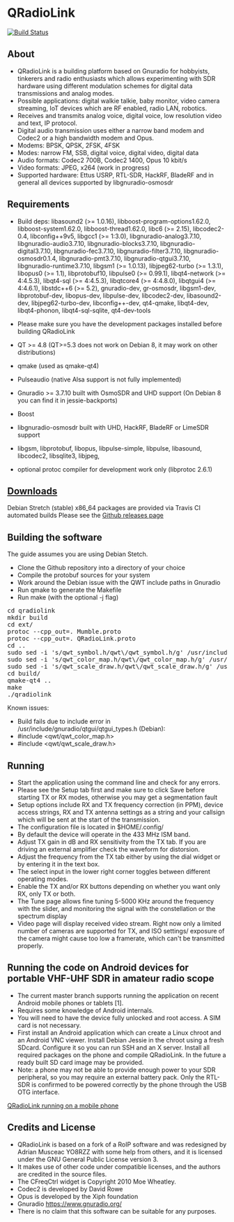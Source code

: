 QRadioLink
==========

[![Build Status](https://travis-ci.org/kantooon/qradiolink.svg?branch=master)](https://travis-ci.org/kantooon/qradiolink)

About
-----
- QRadioLink is a building platform based on Gnuradio for hobbyists, tinkerers and radio enthusiasts
which allows experimenting with SDR hardware using different modulation schemes for digital 
data transmissions and analog modes.
- Possible applications: digital walkie talkie, baby monitor, video camera streaming, IoT devices which are RF
enabled, radio LAN, robotics.
- Receives and transmits analog voice, digital voice, low resolution video and text, IP protocol.
- Digital audio transmission uses either a narrow band modem and Codec2 or a high bandwidth modem and Opus.
- Modems: BPSK, QPSK, 2FSK, 4FSK
- Modes: narrow FM, SSB, digital voice, digital video, digital data
- Audio formats: Codec2 700B, Codec2 1400, Opus 10 kbit/s
- Video formats: JPEG, x264 (work in progress)
- Supported hardware: Ettus USRP, RTL-SDR, HackRF, BladeRF and in general all devices 
supported by libgnuradio-osmosdr
 

Requirements
------------
- Build deps: libasound2 (>= 1.0.16), libboost-program-options1.62.0, libboost-system1.62.0, 
libboost-thread1.62.0, libc6 (>= 2.15), libcodec2-0.4, libconfig++9v5, libgcc1 (>= 1:3.0), 
libgnuradio-analog3.7.10, libgnuradio-audio3.7.10, libgnuradio-blocks3.7.10, 
libgnuradio-digital3.7.10, libgnuradio-fec3.7.10, libgnuradio-filter3.7.10, 
libgnuradio-osmosdr0.1.4, libgnuradio-pmt3.7.10, libgnuradio-qtgui3.7.10, 
libgnuradio-runtime3.7.10, libgsm1 (>= 1.0.13), libjpeg62-turbo (>= 1.3.1), 
libopus0 (>= 1.1), libprotobuf10, libpulse0 (>= 0.99.1), libqt4-network (>= 4:4.5.3), 
libqt4-sql (>= 4:4.5.3), libqtcore4 (>= 4:4.8.0), libqtgui4 (>= 4:4.6.1),
 libstdc++6 (>= 5.2), gnuradio-dev, gr-osmosdr, libgsm1-dev, libprotobuf-dev,
 libopus-dev, libpulse-dev, libcodec2-dev, libasound2-dev, libjpeg62-turbo-dev,
 libconfig++-dev, qt4-qmake, libqt4-dev, libqt4-phonon, libqt4-sql-sqlite, qt4-dev-tools

- Please make sure you have the development packages installed before building QRadioLink

- QT >= 4.8 (QT>=5.3 does not work on Debian 8, it may work on other distributions)
- qmake (used as qmake-qt4)
- Pulseaudio (native Alsa support is not fully implemented) 
- Gnuradio >= 3.7.10 built with OsmoSDR and UHD support (On Debian 8 you can find it in jessie-backports)
- Boost 
- libgnuradio-osmosdr built with UHD, HackRF, BladeRF or LimeSDR support
- libgsm, libprotobuf, libopus, libpulse-simple, libpulse, libasound, libcodec2, libsqlite3, libjpeg,
- optional protoc compiler for development work only (libprotoc 2.6.1)

[Downloads](https://github.com/kantooon/qradiolink/releases "Downloads")
---------

Debian Stretch (stable) x86_64 packages are provided via Travis CI automated builds
Please see the [Github releases page](https://github.com/kantooon/qradiolink/releases)

Building the software
---------------------

The guide assumes you are using Debian Stetch.
- Clone the Github repository into a directory of your choice
- Compile the protobuf sources for your system
- Work around the Debian issue with the QWT include paths in Gnuradio
- Run qmake to generate the Makefile
- Run make (with the optional -j flag)

<pre>
cd qradiolink
mkdir build
cd ext/
protoc --cpp_out=. Mumble.proto
protoc --cpp_out=. QRadioLink.proto
cd ..
sudo sed -i 's/qwt_symbol.h/qwt\/qwt_symbol.h/g' /usr/include/gnuradio/qtgui/sink_c.h
sudo sed -i 's/qwt_color_map.h/qwt\/qwt_color_map.h/g' /usr/include/gnuradio/qtgui/qtgui_types.h
sudo sed -i 's/qwt_scale_draw.h/qwt\/qwt_scale_draw.h/g' /usr/include/gnuradio/qtgui/qtgui_types.h 
cd build/
qmake-qt4 ..
make
./qradiolink
</pre>

Known issues:
- Build fails due to include error in /usr/include/gnuradio/qtgui/qtgui_types.h (Debian): 
- #include <qwt/qwt_color_map.h>
- #include <qwt/qwt_scale_draw.h>



Running
-------
- Start the application using the command line and check for any errors.
- Please see the Setup tab first and make sure to click Save before starting TX or RX modes, otherwise you may get a segmentation fault
- Setup options include RX and TX frequency correction (in PPM), device access strings, 
RX and TX antenna settings as a string and your callsign which will be sent at the start of the transmission.
- The configuration file is located in $HOME/.config/
- By default the device will operate in the 433 MHz ISM band.
- Adjust TX gain in dB and RX sensitivity from the TX tab. If you are driving an external amplifier check the waveform for distorsion.
- Adjust the frequency from the TX tab either by using the dial widget or by entering it in the text box. 
- The select input in the lower right corner toggles between different operating modes.
- Enable the TX and/or RX buttons depending on whether you want only RX, only TX or both. 
- The Tune page allows fine tuning 5-5000 KHz around the frequency with the slider, and monitoring the 
signal with the constellation or the spectrum display
- Video page will display received video stream. Right now only a limited number of cameras are 
supported for TX, and ISO settings/ exposure of the camera might cause too low a framerate, which can't be transmitted properly.


Running the code on Android devices for portable VHF-UHF SDR in amateur radio scope
-----------------------------------------------------------------------------------
- The current master branch supports running the application on recent Android mobile phones or tablets [1].
- Requires some knowledge of Android internals.
- You will need to have the device fully unlocked and root access. A SIM card is not necessary.
- First install an Android application which can create a Linux chroot and an Android VNC viewer.
Install Debian Jessie in the chroot using a fresh SDcard. Configure it so you can run SSH and an X server.
Install all required packages on the phone and compile QRadioLink. In the future a ready built SD card 
image may be provided.
- Note: a phone may not be able to provide enough power to your SDR peripheral, so you may require an 
external battery pack. Only the RTL-SDR is confirmed to be powered correctly by the phone through the 
USB OTG interface.

[QRadioLink running on a mobile phone](https://www.youtube.com/watch?v=93nWWASt5a4)


Credits and License
-------------------
- QRadioLink is based on a fork of a RoIP software and was redesigned by Adrian Musceac YO8RZZ with some help from others,
and it is licensed under the GNU General Public License version 3.
- It makes use of other code under compatible licenses, and the authors are credited in the source files.
- The CFreqCtrl widget is Copyright 2010 Moe Wheatley.
- Codec2 is developed by David Rowe
- Opus is developed by the Xiph foundation
- Gnuradio https://www.gnuradio.org/
- There is no claim that this software can be suitable for any purposes.

